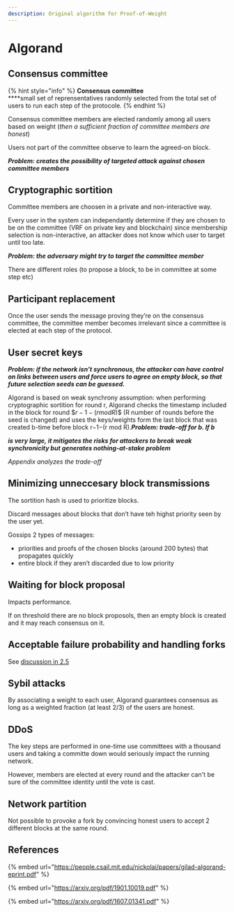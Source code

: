 ```yaml
---
description: Original algorithm for Proof-of-Weight
---
```


# Algorand

## Consensus committee&#x20;

{% hint style="info" %}
**Consensus committee**\
****small set of reprensentatives randomly selected from the total set of users to run each step of the protocole.
{% endhint %}

Consensus committee members are elected randomly among all users based on weight (_then a sufficient fraction of committee members are honest_)

Users not part of the committee observe to learn the agreed-on block.

_**Problem: creates the possibility of targeted attack against chosen committee members**_

## Cryptographic sortition

Committee members are choosen in a private and non-interactive way.

Every user in the system can independantly determine if they are chosen to be on the committee (VRF on private key and blockchain) since membership selection is non-interactive, an attacker does not know which user to target until too late.

_**Problem: the adversary might try to target the committee member**_

There are different roles (to propose a block, to be in committee at some step etc)

#### &#x20;<a href="#participant-replacement" id="participant-replacement"></a>

## Participant replacement

Once the user sends the message proving they’re on the consensus committee, the committee member becomes irrelevant since a committee is elected at each step of the protocol.

## User secret keys

_**Problem: if the network isn’t synchronous, the attacker can have control on links between users and force users to agree on empty block, so that future selection seeds can be guessed.**_

Algorand is based on weak synchrony assumption: when performing cryptographic sortition for round r, Algorand checks the timestamp included in the block for round \$$r−1−(r mod R)\$$ (R number of rounds before the seed is changed) and uses the keys/weights form the last block that was created b-time before block r−1−(r mod R)._**Problem: trade-off for b. If b**_

&#x20;_**is very large, it mitigates the risks for attackers to break weak synchronicity but generates nothing-at-stake problem**_

_Appendix analyzes the trade-off_

## Minimizing unneccesary block transmissions

The sortition hash is used to prioritize blocks.

Discard messages about blocks that don’t have teh highst priority seen by the user yet.

Gossips 2 types of messages:

* priorities and proofs of the chosen blocks (around 200 bytes) that propagates quickly
* entire block if they aren’t discarded due to low priority

## Waiting for block proposal

Impacts performance.

If on threshold there are no block proposols, then an empty block is created and it may reach consensus on it.

## Acceptable failure probability and handling forks

See [discussion in 2.5](https://arxiv.org/pdf/1607.01341.pdf)

## Sybil attacks

By associating a weight to each user, Algorand guarantees consensus as long as a weighted fraction (at least 2/3) of the users are honest.

## DDoS

The key steps are performed in one-time use committees with a thousand users and taking a committe down would seriously impact the running network.

However, members are elected at every round and the attacker can't be sure of the committee identity until the vote is cast.

## Network partition

Not possible to provoke a fork by convincing honest users to accept 2 different blocks at the same round.

## References

{% embed url="https://people.csail.mit.edu/nickolai/papers/gilad-algorand-eprint.pdf" %}

{% embed url="https://arxiv.org/pdf/1901.10019.pdf" %}



{% embed url="https://arxiv.org/pdf/1607.01341.pdf" %}



